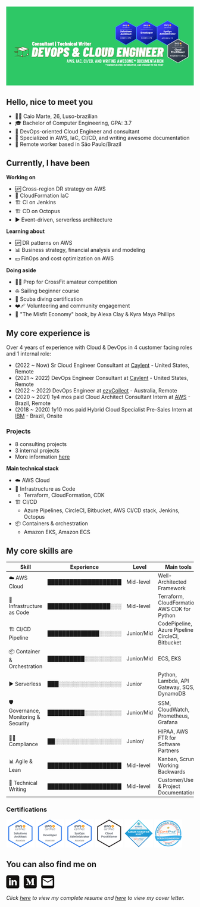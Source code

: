 ![Banner](./assets/banner.png)

## Hello, nice to meet you
- :raising_hand_man: Caio Marte, 26, Luso-brazilian
- :mortar_board: Bachelor of Computer Engineering, GPA: 3.7
- :briefcase: DevOps-oriented Cloud Engineer and consultant
- :toolbox: Specialized in AWS, IaC, CI/CD, and writing awesome documentation
- :pushpin: Remote worker based in São Paulo/Brazil

## Currently, I have been
**Working on**
- :up: Cross-region DR strategy on AWS
- :bricks: CloudFormation IaC
- :building_construction: CI on Jenkins
- :building_construction: CD on Octopus
- :arrow_forward: Event-driven, serverless architecture

**Learning about**
- :up: DR patterns on AWS
- :bar_chart: Business strategy, financial analysis and modeling
- :dollar: FinOps and cost optimization on AWS

**Doing aside**
- :weight_lifting_man: Prep for CrossFit amateur competition
- :sailboat: Sailing beginner course
- :diving_mask: Scuba diving certification
- :mending_heart: Volunteering and community engagement
- :open_book: "The Misfit Economy" book, by Alexa Clay & Kyra Maya Phillips

## My core experience is
Over 4 years of experience with Cloud & DevOps in 4 customer facing roles and 1 internal role:
- (2022 ~ Now) Sr Cloud Engineer Consultant at [Caylent](https://caylent.com/) - United States, Remote
- (2021 ~ 2022) DevOps Engineer Consultant at [Caylent](https://caylent.com/) - United States, Remote
- (2022 ~ 2022) DevOps Engineer at [ezyCollect](https://www.ezycollect.com.au/) - Australia, Remote
- (2020 ~ 2021) 1y4 mos paid Cloud Architect Consultant Intern at [AWS](https://aws.amazon.com/professional-services/) - Brazil, Remote
- (2018 ~ 2020) 1y10 mos paid Hybrid Cloud Specialist Pre-Sales Intern at [IBM](https://www.ibm.com/cloud/hybrid) - Brazil, Onsite

### Projects
- 8 consulting projects
- 3 internal projects
- More information [here](https://www.linkedin.com/in/caiomarte/details/projects/)

**Main technical stack**
- :cloud: AWS Cloud
- :bricks: Infrastructure as Code
  - Terraform, CloudFormation, CDK
- :building_construction: CI/CD
  - Azure Pipelines, CircleCI, Bitbucket, AWS CI/CD stack, Jenkins, Octopus
- :package: Containers & orchestration 
  - Amazon EKS, Amazon ECS

## My core skills are
| Skill                                      | Experience           | Level      | Main tools                                         |
| ------------------------------------------ | -------------------- | ---------- | -------------------------------------------------- |
| :cloud: AWS Cloud                          | ████████████████████ | Mid-level  | Well-Architected Framework                         |
| :bricks: Infrastructure as Code            | █████████████████░░░ | Mid-level  | Terraform, CloudFormation, AWS CDK for Python      |
| :building_construction: CI/CD Pipeline     | ██████████████░░░░░░ | Junior/Mid | CodePipeline, Azure Pipelines, CircleCI, Bitbucket |
| :package: Container & Orchestration        | ██████████░░░░░░░░░░ | Junior/Mid | ECS, EKS                                           |
| :arrow_forward: Serverless                 | ███░░░░░░░░░░░░░░░░░ | Junior     | Python, Lambda, API Gateway, SQS, DynamoDB         |
| :shield: Governance, Monitoring & Security | ██████████░░░░░░░░░░ | Junior/Mid | SSM, CloudWatch, Prometheus, Grafana               |
| :male_detective: Compliance                | ██░░░░░░░░░░░░░░░░░░ | Junior/    | HIPAA, AWS FTR for Software Partners               |
| :bar_chart: Agile & Lean                   | ████████████████████ | Mid-level  | Kanban, Scrum, Working Backwards                   |
| :memo: Technical Writing                   | ████████████████████ | Mid-level  | Customer/User & Project Documentation              |

### Certifications
<a href="https://www.credly.com/badges/89a2dcd9-9996-4f88-af1b-b85a7794b2dd/public_url" target="_blank"><img src="./assets/certs/aws-certified-solutions-architect-associate.png" width="15%"/></a>
<a href="https://www.credly.com/badges/6e5852d1-e907-47c1-b8cf-33a04a72002a/public_url" target="_blank"><img src="./assets/certs/aws-certified-developer-associate.png" width="15%"/></a>
<a href="https://www.credly.com/badges/e0a706f3-a368-493c-ada1-a3b089e07cab/public_url" target="_blank"><img src="./assets/certs/aws-certified-sysops-administrator-associate.png" width="15%"/></a>
<a href="https://www.credly.com/badges/fc044a9a-b781-4d84-a526-89f20a9373de/public_url" target="_blank"><img src="./assets/certs/aws-certified-cloud-practitioner.png" width="15%"/></a>
<a href="https://www.credly.com/badges/c6163fb3-359f-4e22-aaad-428323e06e96/public_url" target="_blank"><img src="./assets/certs/kanban-foundation-kikf.png" width="15%"/></a>
<a href="https://www.credly.com/badges/95ff1e53-709e-4d26-925c-75f96de33465/public_url" target="_blank"><img src="./assets/certs/scrum-foundation-professional-certificate-sfpc.1.png" width="15%"/></a>

## You can also find me on
<a href="https://pushandroll.com" target="_blank"><img src="./assets/icons/in.png" target="_blank" style="width: 7%;"></a>&nbsp;&nbsp;
<a href="https://blog.pushandroll.com" target="_blank"><img src="./assets/icons/md.png" target="_blank" style="width: 7%;"></a>&nbsp;&nbsp;
<a href="mailto:caiomarte@pushandroll.com" target="_blank"><img src="./assets/icons/gm.png" target="_blank" style="width: 7%;"></a>

*Click <a href="./assets/Resume_EN_v26Mar2022_Cloud_Engineer.pdf" target="_blank">here</a> to view my complete resume and <a href="./assets/Cover_Letter_EN_v26Mar2022_Cloud_Engineer.pdf" target="_blank">here</a> to view my cover letter.*
